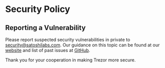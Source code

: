 # Security Policy

## Reporting a Vulnerability

Please report suspected security vulnerabilities in private to security@satoshilabs.com. Our guidance on this topic can be found at our [website](https://trezor.io/support/a/how-to-report-a-security-issue) and list of past issues at [GitHub](https://github.com/orgs/trezor/discussions).

Thank you for your cooperation in making Trezor more secure.
